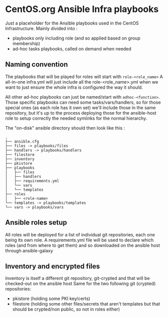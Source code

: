 # CentOS.org Ansible Infra playbooks

Just a placeholder for the Ansible playbooks used in the CentOS Infrastructure.
Mainly divided into :

 * playbooks only including role (and so applied based on group membership)
 * ad-hoc tasks playbooks, called on demand when needed

##  Naming convention
The playbooks that will be played for roles will start with `role-<role_name>`
A all-in-one infra.yml will just include all the role-<role_name>.yml when we want to just ensure the whole infra is configured the way it should.

All other ad-hoc playbooks can just be named/start with `adhoc-<function>`.
Those specific playbooks can need some tasks/vars/handlers, so for those special ones (as each role has it own set) we'll include those in the same repository, but it's up to the process deploying those for the ansible-host role to setup correctly the needed symlinks for the normal hierarchy.

The "on-disk" ansible directory should then look like this :

```
.
├── ansible.cfg
├── files -> playbooks/files
├── handlers -> playbooks/handlers
├── filestore
├── inventory
├── pkistore
├── playbooks
│   ├── files
│   ├── handlers
│   ├── requirements.yml
│   └── vars
│   └── templates
├── roles
│   ├── <role-name>
└── templates -> playbooks/templates
└── vars -> playbooks/vars

```

## Ansible roles setup
All roles will be deployed for a list of individual git repositories, each one being its own role.
A requirements.yml file will be used to declare which roles (and from where to get them) and so downloaded on the ansible host through ansible-galaxy

## Inventory and encrypted files
Inventory is itself a different git repository, git-crypted and that will be checked-out on the ansible host
Same for the two following git (crypted) repositories:
 * pkistore (holding some PKI key/certs)
 * filestore (holding some other files/secrets that aren't templates but that should be crypted/non public, so not in roles either)
